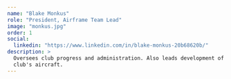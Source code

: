 ```yaml
---
name: "Blake Monkus"
role: "President, Airframe Team Lead"
image: "monkus.jpg"
order: 1
social:
  linkedin: "https://www.linkedin.com/in/blake-monkus-20b68620b/"
description: >
  Oversees club progress and administration. Also leads development of the
  club's aircraft.
--- 
```

